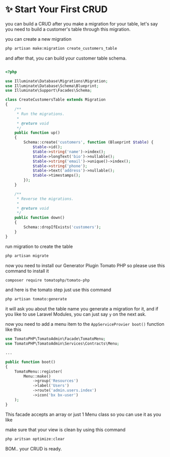 # ✨ Start Your First CRUD

you can build a CRUD after you make a migration for your table, let's say you need to build a customer's table through this migration.

you can create a new migration

```bash
php artisan make:migration create_customers_table
```

and after that, you can build your customer table schema.

```php

<?php

use Illuminate\Database\Migrations\Migration;
use Illuminate\Database\Schema\Blueprint;
use Illuminate\Support\Facades\Schema;

class CreateCustomersTable extends Migration
{
    /**
     * Run the migrations.
     *
     * @return void
     */
    public function up()
    {
        Schema::create('customers', function (Blueprint $table) {
            $table->id();
            $table->string('name')->index();
            $table->longText('bio')->nullable();
            $table->string('email')->unique()->index();
            $table->string('phone');
            $table->text('address')->nullable();
            $table->timestamps();
        });
    }

    /**
     * Reverse the migrations.
     *
     * @return void
     */
    public function down()
    {
        Schema::dropIfExists('customers');
    }
}
```

run migration to create the table

```bash
php artisan migrate
```

now you need to install our Generator Plugin Tomato PHP so please use this command to install it

```bash
composer require tomatophp/tomato-php
```

and here is the tomato step just use this command

```bash
php artisan tomato:generate
```

it will ask you about the table name you generate a migration for it, and if you like to use Laravel Modules, you can just say `y` on the next ask.

now you need to add a menu item to the `AppServiceProvier boot()` function like this

```php
use TomatoPHP\TomatoAdmin\Facade\TomatoMenu;
use TomatoPHP\TomatoAdmin\Services\Contracts\Menu;

... 

public function boot()
{
    TomatoMenu::register(
        Menu::make()
            ->group('Resources')
            ->label('Users')
            ->route('admin.users.index')
            ->icon('bx bx-user')
    );
}
```

This facade accepts an array or just 1 Menu class so you can use it as you like

make sure that your view is clean by using this command

```bash
php aritsan optimize:clear
```

BOM.. your CRUD is ready.
